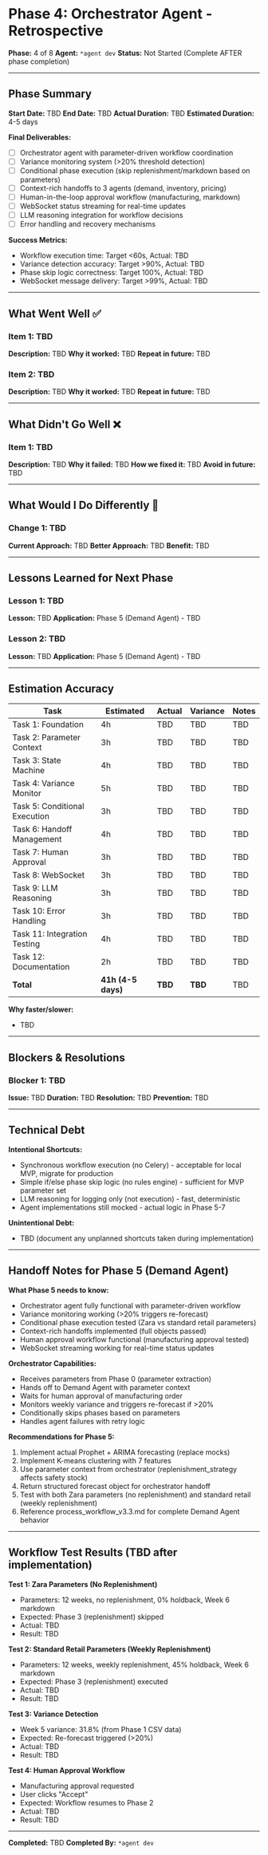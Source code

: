 # Phase 4: Orchestrator Agent - Retrospective

**Phase:** 4 of 8
**Agent:** `*agent dev`
**Status:** Not Started (Complete AFTER phase completion)

---

## Phase Summary

**Start Date:** TBD
**End Date:** TBD
**Actual Duration:** TBD
**Estimated Duration:** 4-5 days

**Final Deliverables:**
- [ ] Orchestrator agent with parameter-driven workflow coordination
- [ ] Variance monitoring system (>20% threshold detection)
- [ ] Conditional phase execution (skip replenishment/markdown based on parameters)
- [ ] Context-rich handoffs to 3 agents (demand, inventory, pricing)
- [ ] Human-in-the-loop approval workflow (manufacturing, markdown)
- [ ] WebSocket status streaming for real-time updates
- [ ] LLM reasoning integration for workflow decisions
- [ ] Error handling and recovery mechanisms

**Success Metrics:**
- Workflow execution time: Target <60s, Actual: TBD
- Variance detection accuracy: Target >90%, Actual: TBD
- Phase skip logic correctness: Target 100%, Actual: TBD
- WebSocket message delivery: Target >99%, Actual: TBD

---

## What Went Well ✅

### Item 1: TBD
**Description:** TBD
**Why it worked:** TBD
**Repeat in future:** TBD

### Item 2: TBD
**Description:** TBD
**Why it worked:** TBD
**Repeat in future:** TBD

---

## What Didn't Go Well ❌

### Item 1: TBD
**Description:** TBD
**Why it failed:** TBD
**How we fixed it:** TBD
**Avoid in future:** TBD

---

## What Would I Do Differently 🔄

### Change 1: TBD
**Current Approach:** TBD
**Better Approach:** TBD
**Benefit:** TBD

---

## Lessons Learned for Next Phase

### Lesson 1: TBD
**Lesson:** TBD
**Application:** Phase 5 (Demand Agent) - TBD

### Lesson 2: TBD
**Lesson:** TBD
**Application:** Phase 5 (Demand Agent) - TBD

---

## Estimation Accuracy

| Task | Estimated | Actual | Variance | Notes |
|------|-----------|--------|----------|-------|
| Task 1: Foundation | 4h | TBD | TBD | TBD |
| Task 2: Parameter Context | 3h | TBD | TBD | TBD |
| Task 3: State Machine | 4h | TBD | TBD | TBD |
| Task 4: Variance Monitor | 5h | TBD | TBD | TBD |
| Task 5: Conditional Execution | 3h | TBD | TBD | TBD |
| Task 6: Handoff Management | 4h | TBD | TBD | TBD |
| Task 7: Human Approval | 3h | TBD | TBD | TBD |
| Task 8: WebSocket | 3h | TBD | TBD | TBD |
| Task 9: LLM Reasoning | 3h | TBD | TBD | TBD |
| Task 10: Error Handling | 3h | TBD | TBD | TBD |
| Task 11: Integration Testing | 4h | TBD | TBD | TBD |
| Task 12: Documentation | 2h | TBD | TBD | TBD |
| **Total** | **41h (4-5 days)** | **TBD** | **TBD** | TBD |

**Why faster/slower:**
- TBD

---

## Blockers & Resolutions

### Blocker 1: TBD
**Issue:** TBD
**Duration:** TBD
**Resolution:** TBD
**Prevention:** TBD

---

## Technical Debt

**Intentional Shortcuts:**
- Synchronous workflow execution (no Celery) - acceptable for local MVP, migrate for production
- Simple if/else phase skip logic (no rules engine) - sufficient for MVP parameter set
- LLM reasoning for logging only (not execution) - fast, deterministic
- Agent implementations still mocked - actual logic in Phase 5-7

**Unintentional Debt:**
- TBD (document any unplanned shortcuts taken during implementation)

---

## Handoff Notes for Phase 5 (Demand Agent)

**What Phase 5 needs to know:**
- Orchestrator agent fully functional with parameter-driven workflow
- Variance monitoring working (>20% triggers re-forecast)
- Conditional phase execution tested (Zara vs standard retail parameters)
- Context-rich handoffs implemented (full objects passed)
- Human approval workflow functional (manufacturing approval tested)
- WebSocket streaming working for real-time status updates

**Orchestrator Capabilities:**
- Receives parameters from Phase 0 (parameter extraction)
- Hands off to Demand Agent with parameter context
- Waits for human approval of manufacturing order
- Monitors weekly variance and triggers re-forecast if >20%
- Conditionally skips phases based on parameters
- Handles agent failures with retry logic

**Recommendations for Phase 5:**
1. Implement actual Prophet + ARIMA forecasting (replace mocks)
2. Implement K-means clustering with 7 features
3. Use parameter context from orchestrator (replenishment_strategy affects safety stock)
4. Return structured forecast object for orchestrator handoff
5. Test with both Zara parameters (no replenishment) and standard retail (weekly replenishment)
6. Reference process_workflow_v3.3.md for complete Demand Agent behavior

---

## Workflow Test Results (TBD after implementation)

**Test 1: Zara Parameters (No Replenishment)**
- Parameters: 12 weeks, no replenishment, 0% holdback, Week 6 markdown
- Expected: Phase 3 (replenishment) skipped
- Actual: TBD
- Result: TBD

**Test 2: Standard Retail Parameters (Weekly Replenishment)**
- Parameters: 12 weeks, weekly replenishment, 45% holdback, Week 6 markdown
- Expected: Phase 3 (replenishment) executed
- Actual: TBD
- Result: TBD

**Test 3: Variance Detection**
- Week 5 variance: 31.8% (from Phase 1 CSV data)
- Expected: Re-forecast triggered (>20%)
- Actual: TBD
- Result: TBD

**Test 4: Human Approval Workflow**
- Manufacturing approval requested
- User clicks "Accept"
- Expected: Workflow resumes to Phase 2
- Actual: TBD
- Result: TBD

---

**Completed:** TBD
**Completed By:** `*agent dev`
